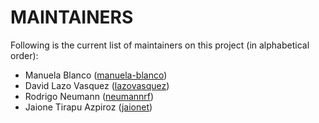 # MAINTAINERS

Following is the current list of maintainers on this project (in alphabetical order):

- Manuela Blanco ([manuela-blanco](https://github.com/manuela-blanco))
- David Lazo Vasquez ([lazovasquez](https://github.com/lazovasquez))
- Rodrigo Neumann ([neumannrf](https://github.com/neumannrf))
- Jaione Tirapu Azpiroz ([jaionet](https://github.com/jaionet))
